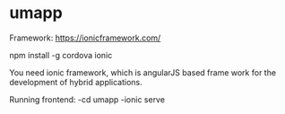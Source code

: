 # umapp
Framework:
https://ionicframework.com/

npm install -g cordova ionic

You need ionic framework, which is angularJS based frame work for the development of hybrid applications.

Running frontend:
-cd umapp
-ionic serve
